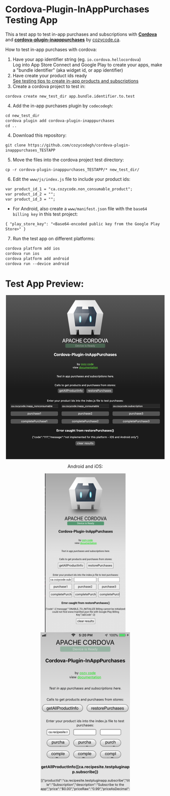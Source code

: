 # Cordova-Plugin-InAppPurchases Testing App

This a test app to test in-app purchases and subscriptions with [**Cordova**](https://cordova.apache.org/) and [**cordova-plugin-inapppurchases**](https://github.com/cozycodegh/cordova-plugin-inapppurchases#Cordova-Plugin-InAppPurchases) by [cozycode.ca](cozycode.ca).

How to test in-app purchases with cordova:
1. Have your app identifier string (eg. `io.cordova.hellocordova`) <br/>
    Log into App Store Connect and Google Play to create your apps, make a "bundle identifier" (aka widget id, or app identifier)
2. Have create your product ids ready<br/>
    [See testing tips to create in-app products and subscriptions](https://github.com/cozycodegh/cordova-plugin-inapppurchases#testing-tips)
3. Create a cordova project to test in:
```
cordova create new_test_dir app.bundle.identifier.to.test
```
4. Add the in-app purchases plugin by `codecodegh`:
```
cd new_test_dir
cordova plugin add cordova-plugin-inapppurchases
cd ..
```
4. Download this repository:
```
git clone https://github.com/cozycodegh/cordova-plugin-inapppurchases_TESTAPP
```
5. Move the files into the cordova project test directory:
```
cp -r cordova-plugin-inapppurchases_TESTAPP/* new_test_dir/
```
6. Edit the `www/js/index.js` file to include your product ids:
```
var product_id_1 = "ca.cozycode.non_consumable_product";
var product_id_2 = "";
var product_id_3 = "";
```
  * For Android, also create a `www/manifest.json` file with the `base64 billing key` in this test project:
```
{ "play_store_key": "<Base64-encoded public key from the Google Play Store>" }
```
7. Run the test app on different platforms:
```
cordova platform add ios
cordova run ios
cordova platform add android
cordova run --device android
```

# Test App Preview:

<p align="center">
<img src="docs/browser_test.png" alt="" width="500" align="center" />
</p>
<p align="center">
Android and iOS:
</p>
<p align="center">
<img src="docs/android_test.png" alt="" height="500" align="center" />
<img src="docs/ios_test.png" alt="" height="500" align="center" />
</p>



